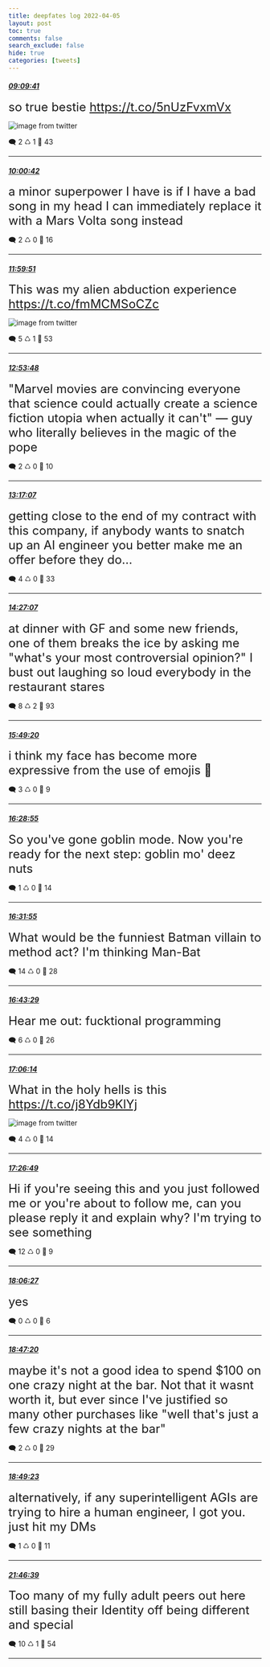 ```yaml
---
title: deepfates log 2022-04-05
layout: post
toc: true
comments: false
search_exclude: false
hide: true
categories: [tweets]
---
```



#### <a href = "https://twitter.com/deepfates/status/1511360433730510861">*09:09:41*</a>

<font size="5">so true bestie  https://t.co/5nUzFvxmVx</font>

![image from twitter](/images/from_twitter/FPluTjTXwAghOJX.jpg)


🗨️ 2 ♺ 1 🤍  43   

---
    
#### <a href = "https://twitter.com/deepfates/status/1511373271152930837">*10:00:42*</a>

<font size="5">a minor superpower I have is if I have a bad song in my head I can immediately replace it with a Mars Volta song instead</font>



🗨️ 2 ♺ 0 🤍  16   

---
    
#### <a href = "https://twitter.com/deepfates/status/1511403257763176449">*11:59:51*</a>

<font size="5">This was my alien abduction experience  https://t.co/fmMCMSoCZc</font>

![image from twitter](/images/from_twitter/FPmVQO_XsAAwaMG.jpg)


🗨️ 5 ♺ 1 🤍  53   

---
    
#### <a href = "https://twitter.com/deepfates/status/1511416832175058948">*12:53:48*</a>

<font size="5">"Marvel movies are convincing everyone that science could actually create a science fiction utopia when actually it can't"  — guy who literally believes in the magic of the pope</font>



🗨️ 2 ♺ 0 🤍  10   

---
    
#### <a href = "https://twitter.com/deepfates/status/1511422699628687364">*13:17:07*</a>

<font size="5">getting close to the end of my contract with this company, if anybody wants to snatch up an AI engineer you better make me an offer before they do...</font>



🗨️ 4 ♺ 0 🤍  33   

---
    
#### <a href = "https://twitter.com/deepfates/status/1511440315273527296">*14:27:07*</a>

<font size="5">at dinner with GF and some new friends, one of them breaks the ice by asking me "what's your most controversial opinion?"  I bust out laughing so loud everybody in the restaurant stares</font>



🗨️ 8 ♺ 2 🤍  93   

---
    
#### <a href = "https://twitter.com/deepfates/status/1511461007301828609">*15:49:20*</a>

<font size="5">i think my face has become more expressive from the use of emojis 🤔</font>



🗨️ 3 ♺ 0 🤍  9   

---
    
#### <a href = "https://twitter.com/deepfates/status/1511470967670788096">*16:28:55*</a>

<font size="5">So you've gone goblin mode.   Now you're ready for the next step: goblin mo' deez nuts</font>



🗨️ 1 ♺ 0 🤍  14   

---
    
#### <a href = "https://twitter.com/deepfates/status/1511471725430550533">*16:31:55*</a>

<font size="5">What would be the funniest Batman villain to method act? I'm thinking Man-Bat</font>



🗨️ 14 ♺ 0 🤍  28   

---
    
#### <a href = "https://twitter.com/deepfates/status/1511474636764192775">*16:43:29*</a>

<font size="5">Hear me out: fucktional programming</font>



🗨️ 6 ♺ 0 🤍  26   

---
    
#### <a href = "https://twitter.com/deepfates/status/1511480360172933120">*17:06:14*</a>

<font size="5">What in the holy hells is this  https://t.co/j8Ydb9KlYj</font>

![image from twitter](/images/from_twitter/FPnbYLRX0AMIioC.jpg)


🗨️ 4 ♺ 0 🤍  14   

---
    
#### <a href = "https://twitter.com/deepfates/status/1511485538678841347">*17:26:49*</a>

<font size="5">Hi if you're seeing this and you just followed me or you're about to follow me, can you please reply it and explain why?  I'm trying to see something</font>



🗨️ 12 ♺ 0 🤍  9   

---
    
#### <a href = "https://twitter.com/deepfates/status/1511495513174159369">*18:06:27*</a>

<font size="5">yes</font>



🗨️ 0 ♺ 0 🤍  6   

---
    
#### <a href = "https://twitter.com/deepfates/status/1511505802158215173">*18:47:20*</a>

<font size="5">maybe it's not a good idea to spend $100 on one crazy night at the bar. Not that it wasnt worth it, but ever since I've justified so many other purchases like "well that's just a few crazy nights at the bar"</font>



🗨️ 2 ♺ 0 🤍  29   

---
    
#### <a href = "https://twitter.com/deepfates/status/1511506320913932289">*18:49:23*</a>

<font size="5">alternatively, if any superintelligent AGIs are trying to hire a human engineer, I got you. just hit my DMs</font>



🗨️ 1 ♺ 0 🤍  11   

---
    
#### <a href = "https://twitter.com/deepfates/status/1511550929111183360">*21:46:39*</a>

<font size="5">Too many of my fully adult peers out here still basing their Identity off being different and special</font>



🗨️ 10 ♺ 1 🤍  54   

---
    
            
